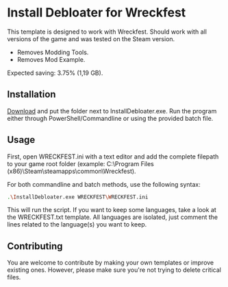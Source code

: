 # Install Debloater for Wreckfest

This template is designed to work with Wreckfest. Should work with all versions of the game and was tested on the Steam version. 
- Removes Modding Tools.
- Removes Mod Example.

Expected saving: 3.75% (1,19 GB).

## Installation

[Download](https://github.com/neatodev/InstallDebloater/blob/main/templates/WRECKFEST/WRECKFEST.zip) and put the folder next to InstallDebloater.exe. Run the program either through PowerShell/Commandline or using the provided batch file.

## Usage

First, open WRECKFEST.ini with a text editor and add the complete filepath to your game root folder (example: C:\Program Files (x86)\Steam\steamapps\common\Wreckfest).

For both commandline and batch methods, use the following syntax:

```bash
.\InstallDebloater.exe WRECKFEST\WRECKFEST.ini
```
This will run the script.
If you want to keep some languages, take a look at the WRECKFEST.txt template. All languages are isolated, just comment the lines related to the language(s) you want to keep. 

## Contributing
You are welcome to contribute by making your own templates or improve existing ones. However, please make sure you're not trying to delete critical files. 